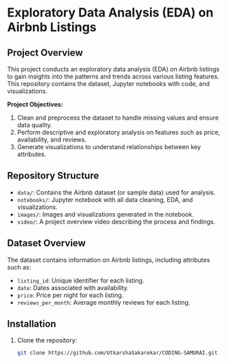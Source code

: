 # Exploratory Data Analysis (EDA) on Airbnb Listings

## Project Overview
This project conducts an exploratory data analysis (EDA) on Airbnb listings to gain insights into the patterns and trends across various listing features. This repository contains the dataset, Jupyter notebooks with code, and visualizations.

**Project Objectives:**
1. Clean and preprocess the dataset to handle missing values and ensure data quality.
2. Perform descriptive and exploratory analysis on features such as price, availability, and reviews.
3. Generate visualizations to understand relationships between key attributes.

## Repository Structure
- `data/`: Contains the Airbnb dataset (or sample data) used for analysis.
- `notebooks/`: Jupyter notebook with all data cleaning, EDA, and visualizations.
- `images/`: Images and visualizations generated in the notebook.
- `video/`: A project overview video describing the process and findings.

## Dataset Overview
The dataset contains information on Airbnb listings, including attributes such as:
- `listing_id`: Unique identifier for each listing.
- `date`: Dates associated with availability.
- `price`: Price per night for each listing.
- `reviews_per_month`: Average monthly reviews for each listing.

## Installation
1. Clone the repository:
   ```bash
   git clone https://github.com/UtkarshaSakarekar/CODING-SAMURAI.git


